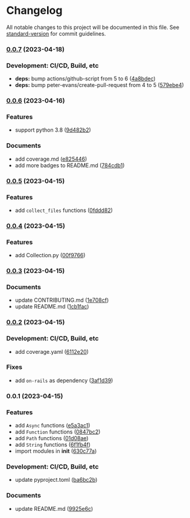 # Changelog

All notable changes to this project will be documented in this file. See [standard-version](https://github.com/conventional-changelog/standard-version) for commit guidelines.

### [0.0.7](https://github.com/Payadel/pylity/compare/v0.0.6...v0.0.7) (2023-04-18)


### Development: CI/CD, Build, etc

* **deps:** bump actions/github-script from 5 to 6 ([4a8bdec](https://github.com/Payadel/pylity/commit/4a8bdec2c942a09b51aea94515ab4db86a831866))
* **deps:** bump peter-evans/create-pull-request from 4 to 5 ([579ebe4](https://github.com/Payadel/pylity/commit/579ebe4454351b07b6e05fa828793b9288ab1206))

### [0.0.6](https://github.com/Payadel/pylity/compare/v0.0.5...v0.0.6) (2023-04-16)


### Features

* support python 3.8 ([9d482b2](https://github.com/Payadel/pylity/commit/9d482b21ecd055965f776354d502a2dc2040ed11))


### Documents

* add coverage.md ([e825446](https://github.com/Payadel/pylity/commit/e82544682118f9e7878469d8f21bf3bdb511997e))
* add more badges to README.md ([784cdb1](https://github.com/Payadel/pylity/commit/784cdb12619e74cb1de3fd7a929a16e9ba4b629f))

### [0.0.5](https://github.com/Payadel/pylity/compare/v0.0.4...v0.0.5) (2023-04-15)


### Features

* add `collect_files` functions ([0fddd82](https://github.com/Payadel/pylity/commit/0fddd82a85e99d41c478ddb7dd55b39b06d6580c))

### [0.0.4](https://github.com/Payadel/pylity/compare/v0.0.3...v0.0.4) (2023-04-15)


### Features

* add Collection.py ([00f9766](https://github.com/Payadel/pylity/commit/00f976648e48ba6d1103569a1b35bd3f337ae76e))

### [0.0.3](https://github.com/Payadel/pylity/compare/v0.0.2...v0.0.3) (2023-04-15)


### Documents

* update CONTRIBUTING.md ([1e708cf](https://github.com/Payadel/pylity/commit/1e708cfc7ab5de7cb1fb1cb21acd86f60a3ab13b))
* update README.md ([1cb1fac](https://github.com/Payadel/pylity/commit/1cb1faca4599dd7c78bb1a9f37451111f62d8ee4))

### [0.0.2](https://github.com/Payadel/pylity/compare/v0.0.1...v0.0.2) (2023-04-15)


### Development: CI/CD, Build, etc

* add coverage.yaml ([6112e20](https://github.com/Payadel/pylity/commit/6112e20bf14d23f24b14a66393668277e412e593))


### Fixes

* add `on-rails` as dependency ([3af1d39](https://github.com/Payadel/pylity/commit/3af1d395d9cd88d1fadedb92991f56ff9360cedf))

### 0.0.1 (2023-04-15)


### Features

* add `Async` functions ([e5a3ac1](https://github.com/Payadel/pylity/commit/e5a3ac187bbe021e7144b9cba28958a1a2978ace))
* add `Function` functions ([0847bc2](https://github.com/Payadel/pylity/commit/0847bc274dcc86ee085e54a9d0c2c65db8ba3e7d))
* add `Path` functions ([01d08ae](https://github.com/Payadel/pylity/commit/01d08ae7d422df8e86e70afb22d0d361e6968c7b))
* add `String` functions ([6f1fb4f](https://github.com/Payadel/pylity/commit/6f1fb4fc7a1d1958f02a3c7e24896689169c6c75))
* import modules in __init__ ([630c77a](https://github.com/Payadel/pylity/commit/630c77a010cc5e1b54e956f2cdc2fd8188bad79e))


### Development: CI/CD, Build, etc

* update pyproject.toml ([ba6bc2b](https://github.com/Payadel/pylity/commit/ba6bc2bd54b821dbbde043d05040f9be366a309a))


### Documents

* update README.md ([9925e6c](https://github.com/Payadel/pylity/commit/9925e6cfed728cf51896ca253250f9707f1d05d1))
